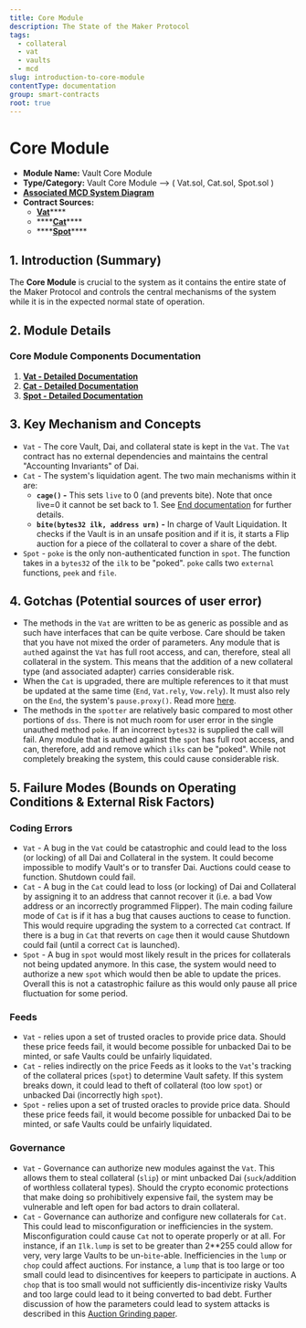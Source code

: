 ```yaml
---
title: Core Module
description: The State of the Maker Protocol
tags:
  - collateral
  - vat
  - vaults
  - mcd
slug: introduction-to-core-module
contentType: documentation
group: smart-contracts
root: true
---
```


# Core Module

* **Module Name:** Vault Core Module
* **Type/Category:** Vault Core Module —&gt; \( Vat.sol, Cat.sol, Spot.sol \)
* [**Associated MCD System Diagram**](https://github.com/makerdao/dss/wiki)
* **Contract Sources:**
  * [**Vat**](https://github.com/makerdao/dss/blob/master/src/vat.sol)\*\*\*\*
  * \*\*\*\*[**Cat**](https://github.com/makerdao/dss/blob/master/src/cat.sol)\*\*\*\*
  * \*\*\*\*[**Spot**](https://github.com/makerdao/dss/blob/master/src/spot.sol)\*\*\*\*

## 1. Introduction \(Summary\)

The **Core Module** is crucial to the system as it contains the entire state of the Maker Protocol and controls the central mechanisms of the system while it is in the expected normal state of operation.

## 2. Module Details

### Core Module Components Documentation

1. [**Vat - Detailed Documentation**](https://docs.makerdao.com/smart-contract-modules/core-module/vat-detailed-documentation)
2. [**Cat - Detailed Documentation**](https://docs.makerdao.com/smart-contract-modules/core-module/cat-detailed-documentation)
3. [**Spot - Detailed Documentation**](https://docs.makerdao.com/smart-contract-modules/core-module/spot-detailed-documentation)

## 3. Key Mechanism and Concepts

* `Vat` - The core Vault, Dai, and collateral state is kept in the `Vat`. The `Vat` contract has no external dependencies and maintains the central "Accounting Invariants" of Dai.
* `Cat` - The system's liquidation agent. The two main mechanisms within it are:
  * **`cage()` -** This sets `live` to 0 \(and prevents bite\). Note that once live=0 it cannot be set back to 1. See [End documentation](https://docs.makerdao.com/smart-contract-modules/shutdown/end-detailed-documentation) for further details.
  * **`bite(bytes32 ilk, address urn)` -** In charge of Vault Liquidation. It checks if the Vault is in an unsafe position and if it is, it starts a Flip auction for a piece of the collateral to cover a share of the debt.
* `Spot` - `poke` is the only non-authenticated function in `spot`. The function takes in a `bytes32` of the `ilk` to be "poked". `poke` calls two `external` functions, `peek` and `file`.

## 4. Gotchas \(Potential sources of user error\)

* The methods in the `Vat` are written to be as generic as possible and as such have interfaces that can be quite verbose. Care should be taken that you have not mixed the order of parameters. Any module that is `auth`ed against the `Vat` has full root access, and can, therefore, steal all collateral in the system. This means that the addition of a new collateral type \(and associated adapter\) carries considerable risk.
* When the `Cat` is upgraded, there are multiple references to it that must be updated at the same time \(`End`, `Vat.rely`, `Vow.rely`\). It must also rely on the `End`, the system's `pause.proxy()`. Read more [here](https://docs.makerdao.com/smart-contract-modules/core-module/cat-detailed-documentation#4-gotchas-potential-source-of-user-error).
* The methods in the `spotter` are relatively basic compared to most other portions of `dss`. There is not much room for user error in the single unauthed method `poke`. If an incorrect `bytes32` is supplied the call will fail. Any module that is authed against the `spot` has full root access, and can, therefore, add and remove which `ilks` can be "poked". While not completely breaking the system, this could cause considerable risk.

## 5. Failure Modes \(Bounds on Operating Conditions & External Risk Factors\)

### Coding Errors

* `Vat` - A bug in the `Vat` could be catastrophic and could lead to the loss \(or locking\) of all Dai and Collateral in the system. It could become impossible to modify Vault's or to transfer Dai. Auctions could cease to function. Shutdown could fail.
* `Cat` - A bug in the `Cat` could lead to loss \(or locking\) of Dai and Collateral by assigning it to an address that cannot recover it \(i.e. a bad Vow address or an incorrectly programmed Flipper\). The main coding failure mode of `Cat` is if it has a bug that causes auctions to cease to function. This would require upgrading the system to a corrected `Cat` contract. If there is a bug in `Cat` that reverts on `cage` then it would cause Shutdown could fail \(until a correct `Cat` is launched\).
* `Spot` - A bug in `spot` would most likely result in the prices for collaterals not being updated anymore. In this case, the system would need to authorize a new `spot` which would then be able to update the prices. Overall this is not a catastrophic failure as this would only pause all price fluctuation for some period.

### Feeds

* `Vat` - relies upon a set of trusted oracles to provide price data. Should these price feeds fail, it would become possible for unbacked Dai to be minted, or safe Vaults could be unfairly liquidated.
* `Cat` - relies indirectly on the price Feeds as it looks to the `Vat`'s tracking of the collateral prices \(`spot`\) to determine Vault safety. If this system breaks down, it could lead to theft of collateral \(too low `spot`\) or unbacked Dai \(incorrectly high `spot`\).
* `Spot` - relies upon a set of trusted oracles to provide price data. Should these price feeds fail, it would become possible for unbacked Dai to be minted, or safe Vaults could be unfairly liquidated.

### Governance

* `Vat` - Governance can authorize new modules against the `Vat`. This allows them to steal collateral \(`slip`\) or mint unbacked Dai \(`suck`/addition of worthless collateral types\). Should the crypto economic protections that make doing so prohibitively expensive fail, the system may be vulnerable and left open for bad actors to drain collateral.
* `Cat` - Governance can authorize and configure new collaterals for `Cat`. This could lead to misconfiguration or inefficiencies in the system. Misconfiguration could cause `Cat` not to operate properly or at all. For instance, if an `Ilk.lump` is set to be greater than 2\*\*255 could allow for very, very large Vaults to be un-`bite`-able. Inefficiencies in the `lump` or `chop` could affect auctions. For instance, a `lump` that is too large or too small could lead to disincentives for keepers to participate in auctions. A `chop` that is too small would not sufficiently dis-incentivize risky Vaults and too large could lead to it being converted to bad debt. Further discussion of how the parameters could lead to system attacks is described in this [Auction Grinding paper](https://github.com/livnev/auction-grinding/blob/master/grinding.pdf).

